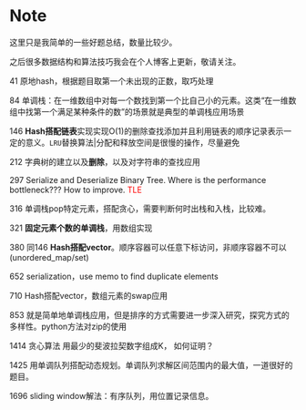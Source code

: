 # Note

这里只是我简单的一些好题总结，数量比较少。

之后很多数据结构和算法技巧我会在个人博客上更新，敬请关注。



41 原地hash，根据题目取第一个未出现的正数，取巧处理

84 单调栈：在一维数组中对每一个数找到第一个比自己小的元素。这类“在一维数组中找第一个满足某种条件的数”的场景就是典型的单调栈应用场景

146 **Hash搭配链表**实现实现O(1)的删除查找添加并且利用链表的顺序记录表示一定的意义。`LRU`替换算法|分配和释放空间是很慢的操作，尽量避免

212 字典树的建立以及**删除**，以及对字符串的查找应用

297 Serialize and Deserialize Binary Tree. Where is the performance bottleneck??? How to improve. <font color = red> TLE </font>

316 单调栈pop特定元素，搭配贪心，需要判断何时出栈和入栈，比较难。

321 **固定元素个数的单调栈**，用数组实现

380 同146 **Hash搭配vector**。顺序容器可以任意下标访问，非顺序容器不可以(unordered_map/set)

652 serialization，use memo to find duplicate elements

710 Hash搭配vector，数组元素的swap应用

853 就是简单地单调栈应用，但是排序的方式需要进一步深入研究，探究方式的多样性。python方法对zip的使用

1414 贪心算法 用最少的斐波拉契数字组成K， 如何证明？

1425 用单调队列搭配动态规划。单调队列求解区间范围内的最大值，一道很好的题目。

1696 sliding window解法：有序队列，用位置记录信息。

